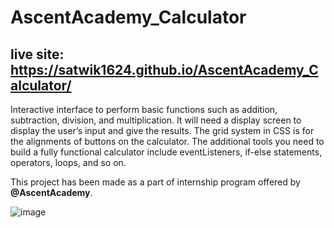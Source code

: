 # AscentAcademy_Calculator
## live site: https://satwik1624.github.io/AscentAcademy_Calculator/


Interactive interface to perform basic functions such as addition, subtraction, division, and
multiplication. It will need a display screen to display the user’s input and give the results. The grid
system in CSS is for the alignments of buttons on the calculator. The additional tools you need to
build a fully functional calculator include eventListeners, if-else statements, operators, loops, and so
on. 

This project has been made as a part of internship program offered by <b>@AscentAcademy</b>.

![image](https://user-images.githubusercontent.com/125944906/225077377-51e5180d-a9a2-45f7-a1ce-5358add0c141.png)

